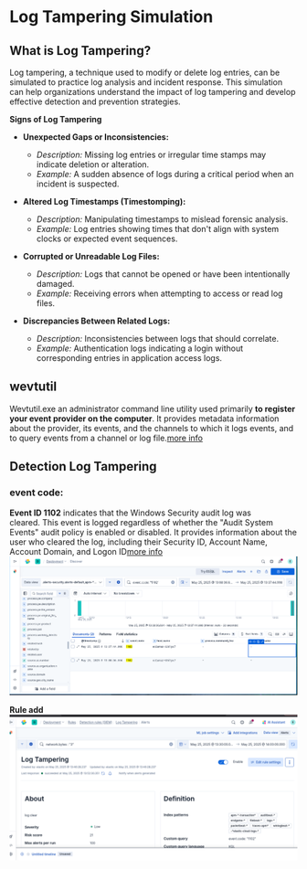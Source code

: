 # Log Tampering Simulation

## What is Log Tampering?

  Log tampering, a technique used to modify or delete log entries, can be simulated to practice log analysis and incident response. This simulation can help organizations understand the impact of log tampering and develop effective detection and prevention strategies.

**Signs of Log Tampering**

- **Unexpected Gaps or Inconsistencies:**
    
    - _Description:_ Missing log entries or irregular time stamps may indicate deletion or alteration.
    - _Example:_ A sudden absence of logs during a critical period when an incident is suspected.
- **Altered Log Timestamps (Timestomping):**
    
    - _Description:_ Manipulating timestamps to mislead forensic analysis.
    - _Example:_ Log entries showing times that don't align with system clocks or expected event sequences.
- **Corrupted or Unreadable Log Files:**
    
    - _Description:_ Logs that cannot be opened or have been intentionally damaged.
    - _Example:_ Receiving errors when attempting to access or read log files.
- **Discrepancies Between Related Logs:**
    
    - _Description:_ Inconsistencies between logs that should correlate.
    - _Example:_ Authentication logs indicating a login without corresponding entries in application access logs.
##  wevtutil

  Wevtutil.exe an administrator command line utility used primarily **to register your event provider on the computer**. It provides metadata information about the provider, its events, and the channels to which it logs events, and to query events from a channel or log file.[more info](https://learn.microsoft.com/en-us/windows-server/administration/windows-commands/wevtutil)

## Detection Log Tampering

###  event code:
   **Event ID 1102** indicates that the Windows Security audit log was cleared. This event is logged regardless of whether the "Audit System Events" audit policy is enabled or disabled. It provides information about the user who cleared the log, including their Security ID, Account Name, Account Domain, and Logon ID[more info](https://learn.microsoft.com/en-us/previous-versions/windows/it-pro/windows-10/security/threat-protection/auditing/event-1102)
   ![Log Tempering](../../screenshots/Log-temp.png)
   
   **Rule add**
   ![Rule add](../../screenshots/addrulelog.png)
   